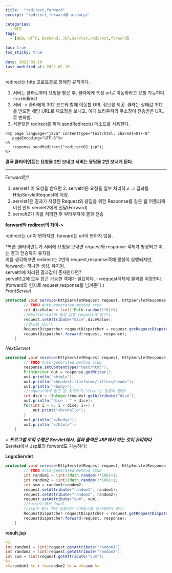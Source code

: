 ```yaml
---
title:  "redirect,forward"
excerpt: "redirect,forward를 araboja"

categories:
  - WEB
tags:
  - [WEB, HTTP, Backend, JSP,Servlet,redirect,forword]

toc: true
toc_sticky: true
 
date: 2022-02-10
last_modified_at: 2022-02-10
---
```

redirect는 http 프로토콜로 정해진 규칙이다.   
 1. 서버는 클라로부터 요청을 받은 후, 클라에게 특정 url로 이동하라고 요청 가능하다. ->>redirect   
 2. 서버 -> 클라에게 302 코드와 함께 이동할 URL 정보를 제공. 클라는 상태값 302를 받으면 해당 URL로 재요청을 보내고, 이때 브라우저의 주소창이 전송받은 URL로 변화함.   
 3. 서블릿은 redirect를 위해 sendRedirect() 메소드를 사용한다.   
 ```
<%@ page language="java" contentType="text/html; charset=UTF-8"
    pageEncoding="UTF-8"%>
<%
	response.sendRedirect("redirect02.jsp");
%>
```
__결국 클라이언트는 요청을 2번 보내고 서버는 응답을 2번 보내게 된다.__   
* * *   
Forward란?   

1. servlet1 이 요청을 받으면 2. servelt1은 요청을 일부 처리하고 그 결과를 HttpServletRequest에 저장. 
2. servlet1은 결과가 저장된 Request와 응답을 위한 Response를 같은 웹 어플리케이션 안의 servlet2에게 전달(Forward)
3. servelt2가 이를 처리한 후 부라우저에 결과 전송     

__forward와 redirect의 차이->__   

redirect는 url이 변하지만, forward는 url이 변하지 않음.   

*복습-클라이언트가 서버에 요청을 보내면 request와 response 객체가 형성되고 이는 결과 전송까지 유지됨.    
이를 생각해보면 redirect는 2번의 request,response객체 생성이 실행되지만, forward는 하나만 생성, 유지됨.   
servelt1에 처리된 결과값이 존재한다면?   
servelt1,2에 모두 접근 가능한 객체가 필요하다. ->request객체에 결과를 저장한다.(forward의 인자로 request,response를 넘겨준다.)   
*FrontServlet*
```java
protected void service(HttpServletRequest request, HttpServletResponse response) throws ServletException, IOException {
		// TODO Auto-generated method stub
		int diceValue = (int)(Math.random()*6)+1;
		//NextServlet에 옮길 값을 request에 맡긴다.
		request.setAttribute("dice",diceValue);
		//앞으로 넘긴다.
		RequestDispatcher requestDispatcher = request.getRequestDispatcher("/NextServlet");
		requestDispatcher.forward(request, response);
	}
```
*NextServlet*
```java
protected void service(HttpServletRequest request, HttpServletResponse response) throws ServletException, IOException {
		// TODO Auto-generated method stub
		response.setContentType("text/html");
        PrintWriter out = response.getWriter();
        out.println("<html>");
        out.println("<head><title>form</title></head>");
        out.println("<body>");
        //request에게 맡긴 값 찾아오기."dice"는 일종의 별명!
        int dice = (Integer)request.getAttribute("dice");
        out.println("dice : " + dice);
        for(int i = 0; i < dice; i++) {
            out.print("<br>hello");
        }
        out.println("</body>");
        out.println("</html>");
	}
```
___+
프로그램 로직 수행은 Servlet에서, 결과 출력은 JSP에서 하는 것이 유리하다___
Servlet에서 Jsp로의 forword도 가능하다!   
    
**LogicServlet**
```java
protected void service(HttpServletRequest request, HttpServletResponse response) throws ServletException, IOException {
		// TODO Auto-generated method stub
		int random1 = (int)(Math.random()*100)+1;
		int random2 = (int)(Math.random()*100)+1;
		int sum = random1+random2;
		request.setAttribute("random1", random1);
		request.setAttribute("random2", random2);
		request.setAttribute("sum", sum);
		//Servelt에서 Jsp로.
		//Jsp가 폴더 아래 있을경우 디랙토리를 명시해줘야 한다.
		RequestDispatcher requestDispatcher = request.getRequestDispatcher("/Jsp/result.jsp");
		requestDispatcher.forward(request, response);
	}
```
**result.jsp**
```jsp
<%
int random1 = (int)request.getAttribute("random1");
int random2 = (int)request.getAttribute("random2");
int sum = (int)request.getAttribute("sum");
%>
<%=random1 %> + <%=random2 %> = <%=sum %>
```